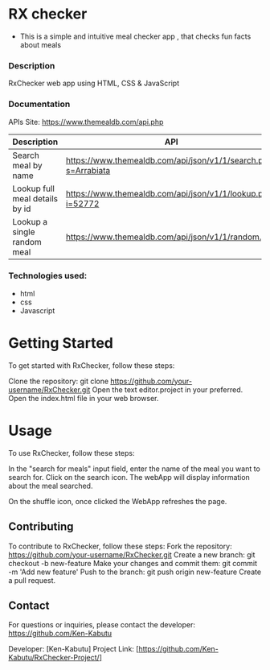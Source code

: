 # RX checker 
  - This is a simple and intuitive meal checker app , that checks fun facts about meals 

### Description 
RxChecker web app using HTML, CSS & JavaScript


### Documentation 
APIs Site: https://www.themealdb.com/api.php

Description                    | API
-------------------------------| --------------------------------------------------------------
Search meal by name            | https://www.themealdb.com/api/json/v1/1/search.php?s=Arrabiata
Lookup full meal details by id | https://www.themealdb.com/api/json/v1/1/lookup.php?i=52772
Lookup a single random meal    | https://www.themealdb.com/api/json/v1/1/random.php


### Technologies used: 

 - html 
 - css 
 - Javascript


 # Getting Started 
To get started with RxChecker, follow these steps:

Clone the repository: git clone https://github.com/your-username/RxChecker.git
Open the text editor.project in your preferred. 
Open the index.html file in your web browser.

 # Usage
 To use RxChecker, follow these steps:

 In the "search for meals" input field, enter the name of the meal you want to search for.
 Click on the search icon.
 The webApp will display information about the meal searched.

 On the shuffle icon, once clicked the WebApp refreshes the page.

 ## Contributing
 
 To contribute to RxChecker, follow these steps:
Fork the repository: https://github.com/your-username/RxChecker.git
Create a new branch: git checkout -b new-feature
Make your changes and commit them: git commit -m 'Add new feature'
Push to the branch: git push origin new-feature
Create a pull request.

## Contact

For questions or inquiries, please contact the developer: https://github.com/Ken-Kabutu

Developer: [Ken-Kabutu]
Project Link: [https://github.com/Ken-Kabutu/RxChecker-Project/]
